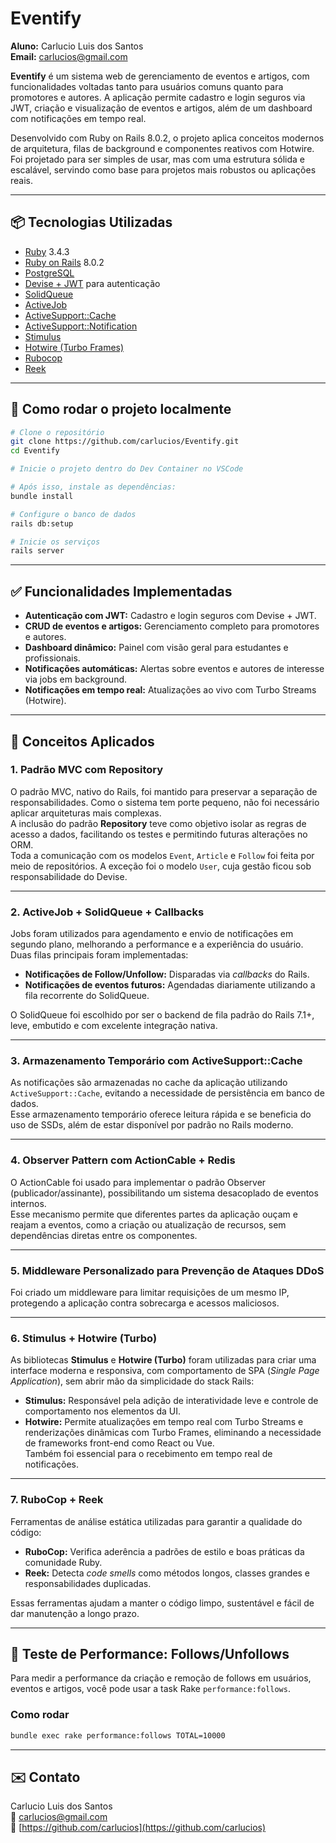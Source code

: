 # Eventify

**Aluno:** Carlucio Luis dos Santos  
**Email:** [carlucios@gmail.com](mailto:carlucios@gmail.com)

**Eventify** é um sistema web de gerenciamento de eventos e artigos, com funcionalidades voltadas tanto para usuários comuns quanto para promotores e autores. A aplicação permite cadastro e login seguros via JWT, criação e visualização de eventos e artigos, além de um dashboard com notificações em tempo real.

Desenvolvido com Ruby on Rails 8.0.2, o projeto aplica conceitos modernos de arquitetura, filas de background e componentes reativos com Hotwire. Foi projetado para ser simples de usar, mas com uma estrutura sólida e escalável, servindo como base para projetos mais robustos ou aplicações reais.

---

## 📦 Tecnologias Utilizadas

- [Ruby](https://www.ruby-lang.org/pt/) 3.4.3  
- [Ruby on Rails](https://rubyonrails.org/) 8.0.2  
- [PostgreSQL](https://www.postgresql.org/)  
- [Devise + JWT](https://github.com/waiting-for-dev/devise-jwt) para autenticação  
- [SolidQueue](https://github.com/solidusio/solidus_queue)  
- [ActiveJob](https://api.rubyonrails.org/classes/ActiveJob.html)  
- [ActiveSupport::Cache](https://api.rubyonrails.org/classes/ActiveSupport.html)  
- [ActiveSupport::Notification](https://api.rubyonrails.org/classes/ActiveSupport/Notifications.html)  
- [Stimulus](https://stimulus.hotwired.dev/)  
- [Hotwire (Turbo Frames)](https://turbo.hotwired.dev/)  
- [Rubocop](https://rubocop.org/)  
- [Reek](https://github.com/troessner/reek)  

---

## 🚀 Como rodar o projeto localmente

```bash
# Clone o repositório
git clone https://github.com/carlucios/Eventify.git
cd Eventify

# Inicie o projeto dentro do Dev Container no VSCode

# Após isso, instale as dependências:
bundle install

# Configure o banco de dados
rails db:setup

# Inicie os serviços
rails server
```

---

## ✅ Funcionalidades Implementadas

- **Autenticação com JWT:** Cadastro e login seguros com Devise + JWT.  
- **CRUD de eventos e artigos:** Gerenciamento completo para promotores e autores.  
- **Dashboard dinâmico:** Painel com visão geral para estudantes e profissionais.  
- **Notificações automáticas:** Alertas sobre eventos e autores de interesse via jobs em background.  
- **Notificações em tempo real:** Atualizações ao vivo com Turbo Streams (Hotwire).  

---

## 🧠 Conceitos Aplicados

### 1. Padrão MVC com Repository

O padrão MVC, nativo do Rails, foi mantido para preservar a separação de responsabilidades. Como o sistema tem porte pequeno, não foi necessário aplicar arquiteturas mais complexas.  
A inclusão do padrão **Repository** teve como objetivo isolar as regras de acesso a dados, facilitando os testes e permitindo futuras alterações no ORM.  
Toda a comunicação com os modelos `Event`, `Article` e `Follow` foi feita por meio de repositórios. A exceção foi o modelo `User`, cuja gestão ficou sob responsabilidade do Devise.

---

### 2. ActiveJob + SolidQueue + Callbacks

Jobs foram utilizados para agendamento e envio de notificações em segundo plano, melhorando a performance e a experiência do usuário. Duas filas principais foram implementadas:

- **Notificações de Follow/Unfollow:** Disparadas via *callbacks* do Rails.  
- **Notificações de eventos futuros:** Agendadas diariamente utilizando a fila recorrente do SolidQueue.

O SolidQueue foi escolhido por ser o backend de fila padrão do Rails 7.1+, leve, embutido e com excelente integração nativa.

---

### 3. Armazenamento Temporário com ActiveSupport::Cache

As notificações são armazenadas no cache da aplicação utilizando `ActiveSupport::Cache`, evitando a necessidade de persistência em banco de dados.  
Esse armazenamento temporário oferece leitura rápida e se beneficia do uso de SSDs, além de estar disponível por padrão no Rails moderno.

---

### 4. Observer Pattern com ActionCable + Redis

O ActionCable foi usado para implementar o padrão Observer (publicador/assinante), possibilitando um sistema desacoplado de eventos internos.  
Esse mecanismo permite que diferentes partes da aplicação ouçam e reajam a eventos, como a criação ou atualização de recursos, sem dependências diretas entre os componentes.

---

### 5. Middleware Personalizado para Prevenção de Ataques DDoS

Foi criado um middleware para limitar requisições de um mesmo IP, protegendo a aplicação contra sobrecarga e acessos maliciosos.

---

### 6. Stimulus + Hotwire (Turbo)

As bibliotecas **Stimulus** e **Hotwire (Turbo)** foram utilizadas para criar uma interface moderna e responsiva, com comportamento de SPA (*Single Page Application*), sem abrir mão da simplicidade do stack Rails:

- **Stimulus:** Responsável pela adição de interatividade leve e controle de comportamento nos elementos da UI.  
- **Hotwire:** Permite atualizações em tempo real com Turbo Streams e renderizações dinâmicas com Turbo Frames, eliminando a necessidade de frameworks front-end como React ou Vue.  
  Também foi essencial para o recebimento em tempo real de notificações.

---

### 7. RuboCop + Reek

Ferramentas de análise estática utilizadas para garantir a qualidade do código:

- **RuboCop:** Verifica aderência a padrões de estilo e boas práticas da comunidade Ruby.  
- **Reek:** Detecta *code smells* como métodos longos, classes grandes e responsabilidades duplicadas.

Essas ferramentas ajudam a manter o código limpo, sustentável e fácil de dar manutenção a longo prazo.

---

## 🧪 Teste de Performance: Follows/Unfollows

Para medir a performance da criação e remoção de follows em usuários, eventos e artigos, você pode usar a task Rake `performance:follows`.

### Como rodar

```bash
bundle exec rake performance:follows TOTAL=10000
```

---

## ✉️ Contato

Carlucio Luis dos Santos  
📧 [carlucios@gmail.com](mailto:carlucios@gmail.com)  
🔗 [https://github.com/carlucios](https://github.com/carlucios)
